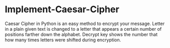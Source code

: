 # Implement-Caesar-Cipher
Caesar Cipher in Python is an easy method to encrypt your message. Letter in a plain given text is changed to a letter that appears a certain number of positions farther down the alphabet. Decrypt key shows the number that how many times letters were shifted during encryption.
